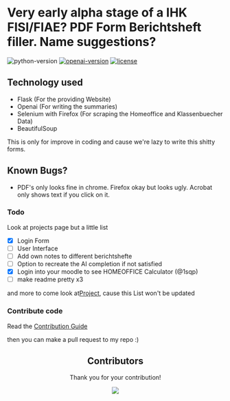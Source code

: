 # Very early alpha stage of a IHK FISI/FIAE? PDF Form Berichtsheft filler. Name suggestions?
![python-version](https://img.shields.io/badge/python-3.11-blue.svg)
[![openai-version](https://img.shields.io/badge/openai-0.27.8-orange.svg)](https://openai.com/)
[![license](https://img.shields.io/badge/License-GPL%203.0-brightgreen.svg)](LICENSE)

## Technology used
- Flask (For the providing Website)
- Openai (For writing the summaries)
- Selenium with Firefox (For scraping the Homeoffice and Klassenbuecher Data)
- BeautifulSoup 

This is only for improve in coding and cause we're lazy to write this shitty forms.

## Known Bugs?
- PDF's only looks fine in chrome. Firefox okay but looks ugly. Acrobat only shows text if you click on it.

### Todo
Look at projects page but a little list
- [x] Login Form 
- [ ] User Interface
- [ ] Add own notes to different berichtshefte
- [ ] Option to recreate the AI completion if not satisfied
- [x] Login into your moodle to see HOMEOFFICE Calculator (@1sqp)
- [ ] make readme pretty x3

and more to come look at[Project](https://github.com/users/mxwmnn/projects/1), cause this List won't be updated

### Contribute code

Read the [Contribution Guide](https://github.com/firstcontributions/first-contributions)

then you can make a pull request to my repo :)


<h2 align="center">
    Contributors
</h2>
<p align="center">
    Thank you for your contribution!
</p>
<p align="center">
    <a href="https://github.com/mxwmnn/pdf_filler/graphs/contributors">
      <img src="https://contrib.rocks/image?repo=mxwmnn/pdf_filler" />
    </a>
</p>